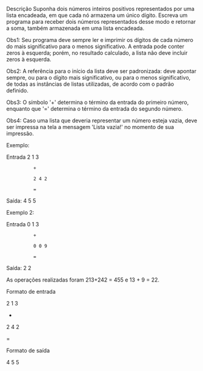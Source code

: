 Descrição
Suponha dois números inteiros positivos representados por uma lista encadeada, em que cada nó armazena um único dígito. Escreva um programa para receber dois números representados desse modo e retornar a soma, também armazenada em uma lista encadeada. 

Obs1: Seu programa deve sempre ler e imprimir os dígitos de cada número do mais significativo para o menos significativo. A entrada pode conter zeros à esquerda; porém, no resultado calculado, a lista não deve incluir zeros à esquerda.

Obs2: A referência para o início da lista deve ser padronizada: deve apontar sempre, ou para o dígito mais significativo, ou para o menos significativo, de todas as instâncias de listas utilizadas, de acordo com o padrão definido.

Obs3: O símbolo '+' determina o término da entrada do primeiro número, enquanto que '=' determina o término da entrada do segundo número.

Obs4: Caso uma lista que deveria representar um número esteja vazia, deve ser impressa na tela a mensagem 'Lista vazia!' no momento de sua impressão.

Exemplo:

Entrada 2 1 3 

              +

              2 4 2

              =

Saída:    4 5 5 



Exemplo 2:

Entrada 0 1 3 

              +

              0 0 9

              =

Saída:    2 2

As operações realizadas foram 213+242 = 455 e 13 + 9 = 22.

Formato de entrada

2 1 3

+

2 4 2

=

Formato de saída

4 5 5